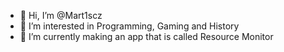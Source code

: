 - 👋 Hi, I’m @Mart1scz
- 👀 I’m interested in Programming, Gaming and History
- 🌱 I’m currently making an app that is called Resource Monitor 
